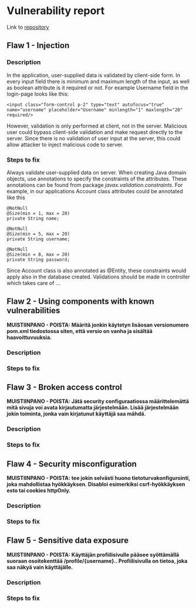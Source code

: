 # Vulnerability report

Link to [repository](https://github.com/MiguelSombrero/cyber-security-base-project)

## Flaw 1 - Injection

### Description

In the application, user-supplied data is validated by client-side form. In every input field there is minimum and maximum length of the input, as well as boolean attribute is it required or not. For example Username field in the login-page looks like this:

    <input class="form-control p-2" type="text" autofocus="true" name="username" placeholder="Username" minlength="1" maxlength="20" required/>

However, validation is only performed at client, not in the server. Malicious user could bypass client-side validation and make request directly to the server. Since there is no validation of user input at the server, this could allow attacker to inject malicious code to server.

### Steps to fix

Always validate user-supplied data on server. When creating Java domain objects, use annotations to specify the constraints of the attributes. These annotations can be found from package *javax.validation.constraints*. For example, in our applications Account class attributes could be annotated like this

    @NotNull
    @Size(min = 1, max = 20)
    private String name;

    @NotNull
    @Size(min = 5, max = 20)
    private String username;

    @NotNull
    @Size(min = 8, max = 20)
    private String password;

Since Account class is also annotated as @Entity, these constraints would apply also in the database created. Validations should be made in controller which takes care of ...


## Flaw 2 - Using components with known vulnerabilities

**MUISTIINPANO - POISTA: Määritä jonkin käytetyn lisäosan versionumero pom.xml tiedostossa siten, että versio on vanha ja sisältää haavoittuvuuksia.**

### Description

### Steps to fix

## Flaw 3 - Broken access control

**MUISTIINPANO - POISTA: Jätä security configuraatiossa määrittelemättä mitä sivuja voi avata kirjautumatta järjestelmään. Lisää järjestelmään jokin toiminta, jonka vain kirjatunut käyttäjä saa mähdä.**

### Description

### Steps to fix

## Flaw 4 - Security misconfiguration

**MUISTIINPANO - POISTA: tee jokin selvästi huono tietoturvakonfigurointi, joka mahdollistaa hyökkäyksen. Disabloi esimerkiksi csrf-hyökkäyksen esto tai cookies httpOnly.**

### Description

### Steps to fix

## Flaw 5 - Sensitive data exposure

**MUISTIINPANO - POISTA: Käyttäjän profiilisivulle pääsee syöttämällä suoraan osoitekenttää /profile/{username}.. Profiilisivulla on tietoa, joka saa näkyä vain käyttäjälle.**

### Description

### Steps to fix